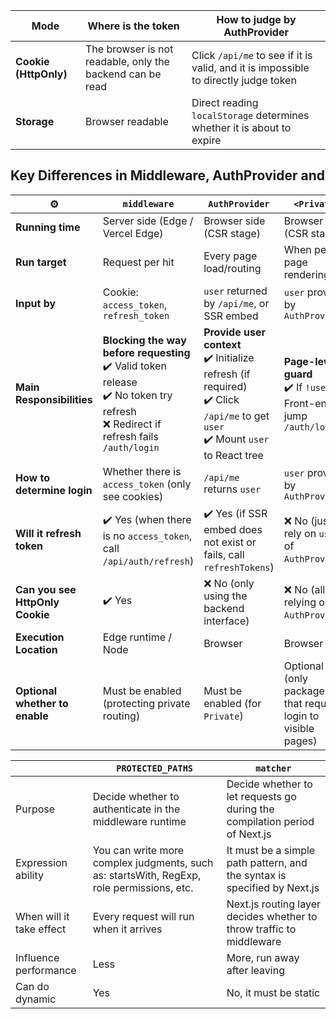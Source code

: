 

| Mode | Where is the token | How to judge by AuthProvider  |
| --------------------- | ------------- | ------------------------------ |
| **Cookie (HttpOnly)** | The browser is not readable, only the backend can be read | Click `/api/me` to see if it is valid, and it is impossible to directly judge token |
| **Storage** | Browser readable | Direct reading `localStorage` determines whether it is about to expire |

## Key Differences in Middleware, AuthProvider and <Private>

| ⚙️                        | `middleware`                                                                     | `AuthProvider`                                                                        | `<Private>`                                     |
| ------------------------- | -------------------------------------------------------------------------------- | ------------------------------------------------------------------------------------- | ----------------------------------------------- |
| **Running time** | Server side (Edge / Vercel Edge) | Browser side (CSR stage) | Browser side (CSR stage) |
| **Run target** | Request per hit | Every page load/routing | When per page rendering |
| **Input by** | Cookie: `access_token`, `refresh_token` | `user` returned by `/api/me`, or SSR embed | `user` provided by `AuthProvider` |
| **Main Responsibilities** | **Blocking the way before requesting**<br>✔️ Valid token release<br>✔️ No token try refresh<br>❌ Redirect if refresh fails `/auth/login` | **Provide user context**<br>✔️ Initialize refresh (if required)<br>✔️ Click `/api/me` to get `user`<br>✔️ Mount `user` to React tree | **Page-level guard**<br>✔️ If `!user` ➜ Front-end jump `/auth/login` |
| **How to determine login** | Whether there is `access_token` (only see cookies) | `/api/me` returns `user` | `user` provided by `AuthProvider` |
| **Will it refresh token** | ✔️ Yes (when there is no `access_token`, call `/api/auth/refresh`) | ✔️ Yes (if SSR embed does not exist or fails, call `refreshTokens`) | ❌ No (just rely on `user` of `AuthProvider`) |
| **Can you see HttpOnly Cookie** | ✔️ Yes | ❌ No (only using the backend interface) | ❌ No (all relying on `AuthProvider`) |
| **Execution Location** | Edge runtime / Node | Browser | Browser |
| **Optional whether to enable** | Must be enabled (protecting private routing) | Must be enabled (for `Private`) | Optional (only packages that require login to visible pages) |


|        | `PROTECTED_PATHS`                     | `matcher`                           |
| ------ | ------------------------------------- | ----------------------------------- |
| Purpose | Decide whether to authenticate in the middleware runtime | Decide whether to let requests go during the compilation period of Next.js |
| Expression ability | You can write more complex judgments, such as: startsWith, RegExp, role permissions, etc. | It must be a simple path pattern, and the syntax is specified by Next.js |
| When will it take effect | Every request will run when it arrives | Next.js routing layer decides whether to throw traffic to middleware |
| Influence performance | Less | More, run away after leaving |
| Can do dynamic | Yes | No, it must be static |
